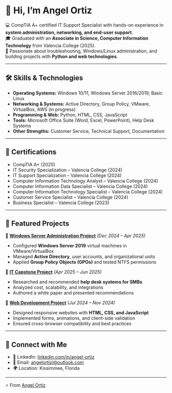 # 👋 Hi, I’m Angel Ortiz

💻 CompTIA A+ certified IT Support Specialist with hands-on experience in **system administration, networking, and end-user support**.  
🎓 Graduated with an **Associate in Science, Computer Information Technology** from Valencia College (2025).  
🚀 Passionate about troubleshooting, Windows/Linux administration, and building projects with **Python and web technologies**.  

---

## 🛠️ Skills & Technologies

- **Operating Systems:** Windows 10/11, Windows Server 2016/2019, Basic Linux  
- **Networking & Systems:** Active Directory, Group Policy, VMware, VirtualBox, AWS (in progress)  
- **Programming & Web:** Python, HTML, CSS, JavaScript  
- **Tools:** Microsoft Office Suite (Word, Excel, PowerPoint), Help Desk Systems  
- **Other Strengths:** Customer Service, Technical Support, Documentation  

---

## 📜 Certifications

- CompTIA A+ (2025)  
- IT Security Specialization – Valencia College (2024)  
- IT Support Specialization – Valencia College (2024)  
- Computer Information Technology Analyst – Valencia College (2024)  
- Computer Information Data Specialist – Valencia College (2024)  
- Computer Information Technology Specialist – Valencia College (2024)  
- Customer Service Specialist – Valencia College (2024)  
- Business Specialist – Valencia College (2023)  

---

## 📌 Featured Projects

🔹 [**Windows Server Administration Project**](#) *(Dec 2024 – Apr 2025)*  
- Configured **Windows Server 2019** virtual machines in VMware/VirtualBox  
- Managed **Active Directory**, user accounts, and organizational units  
- Applied **Group Policy Objects (GPOs)** and tested NTFS permissions  

🔹 [**IT Capstone Project**](#) *(Apr 2025 – Jun 2025)*  
- Researched and recommended **help desk systems for SMBs**  
- Analyzed cost, scalability, and integrations  
- Authored a white paper and presented recommendations  

🔹 [**Web Development Project**](#) *(Jul 2024 – Nov 2024)*  
- Designed responsive websites with **HTML, CSS, and JavaScript**  
- Implemented forms, animations, and client-side validation  
- Ensured cross-browser compatibility and best practices  

---

## 🔗 Connect with Me

- 💼 LinkedIn: [linkedin.com/in/angel-ortiz](#)  
- 📧 Email: [angelortizj@outlook.com](mailto:angelortizj@outlook.com)  
- 🌍 Location: Kissimmee, Florida  

---

⭐️ From [Angel Ortiz](https://github.com/AngelOrtiz1225)

